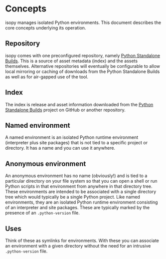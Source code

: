 # Concepts

isopy manages isolated Python environments. This document
describes the core concepts underlying its operation.

## Repository

isopy comes with one preconfigured repository, namely
[Python Standalone Builds][python-standalone-builds]. This is a source
of asset metadata (index) and the assets themselves. Alternative
repositories will eventually be configurable to allow local mirroring
or caching of downloads from the Python Standalone Builds as well as
for air-gapped use of the tool.

## Index

The index is release and asset information downloaded from the
[Python Standalone Builds][python-standalone-builds] project on GitHub
or another repository.

## Named environment

A named environment is an isolated Python runtime environment
(interpreter plus site packages) that is not tied to a specific project
or directory. It has a name and you can use it anywhere.

## Anonymous environment

An anonymous environment has no name (obviously!) and is tied to a
particular directory on your file system so that you can open a shell or
run Python scripts in that environment from anywhere in that directory
tree. These environments are intended to be associated with a single
directory tree which would typically be a single Python project. Like
named environments, they are an isolated Python runtime environment
consisting of an interpreter and site packages. These are typically
marked by the presence of an `.python-version` file.

## Uses

Think of these as symlinks for environments. With these you can
associate an environment with a given directory without the need for an
intrusive `.python-version` file.

[python-standalone-builds]: https://github.com/indygreg/python-build-standalone/releases
